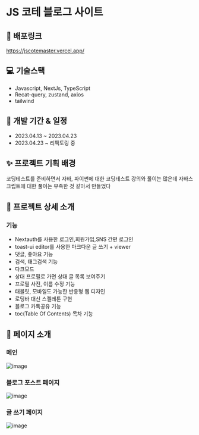 # JS 코테 블로그 사이트

## 🚀 배포링크
https://jscotemaster.vercel.app/
## 💻 기술스택
* Javascript, NextJs, TypeScript
* Recat-query, zustand, axios
* tailwind

## 🎈 개발 기간 & 일정
* 2023.04.13 ~ 2023.04.23
* 2023.04.23 ~ 리팩토링 중

## ✨ 프로젝트 기획 배경
코딩테스트를 준비하면서 자바, 파이썬에 대한 코딩테스트 강의와 풀이는 많은데 자바스크립트에 대한 풀이는 부족한 것 같아서 만들었다

## 🎊 프로젝트 상세 소개
### 기능
* Nextauth를 사용한 로그인,회원가입,SNS 간편 로그인
* toast-ui editor를 사용한 마크다운 글 쓰기 + viewer
* 댓글, 좋아요 기능
* 검색, 태그검색 기능
* 다크모드
* 상대 프로필로 가면 상대 글 목록 보여주기
* 프로필 사진, 이름 수정 기능
* 태블릿, 모바일도 가능한 반응형 웹 디자인
* 로딩바 대신 스켈레톤 구현
* 블로그 카톡공유 기능
* toc(Table Of Contents) 목차 기능 
## 📖 페이지 소개
### 메인
![image](https://user-images.githubusercontent.com/91642972/235447259-5cfff96a-71ae-4d67-96f0-8101ba019f9e.png)
### 블로그 포스트 페이지
![image](https://github.com/cyd5538/blogproject/assets/91642972/96f67564-318e-4dbc-a44d-e61d73c3a3f3)
### 글 쓰기 페이지
![image](https://user-images.githubusercontent.com/91642972/235447479-deb5a651-ce14-4048-a93c-881ad49a7885.png)
